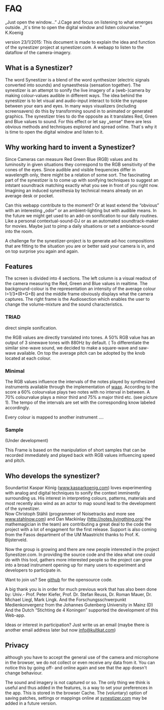 # FAQ

„Just open the window…”  J.Cage and focus on listening to what emerges outside.
„It`s time to open the digital window and listen colourwise.”  K.Koenig

version 23/1/2015: 
This document is made to explain the idea and function of the synestizer project 
at synestizer.com. A webapp to listen to the dataflow of the camera-imagery. 

## What is a Synestizer?

The word Synestizer is a blend of the word synthesizer (electric signals converted into sounds) and synaesthesia (sensation together). The synestizer is an attempt to sonify the live imagery of a (web-)camera by making colour-values audible in different ways. The idea behind the synestizer is to let visual and audio-input interact to tickle the synapse between your ears and eyes. In many ways visualizers (including screensavers) do this by transforming sound in to animated or generated graphics. The synestizer tries to do the opposite as it translates Red, Green and Blue values to sound. For this effect or let say „sense“ there are less obvious methods and techniques explored and spread online.  That`s why it is time to open the digital window and listen to it.

## Why working hard to invent a Synestizer? 

Since Cameras can measure Red Green Blue (RGB) values and its luminosity in given situations they correspond to the RGB sensitivity of the cones of the eyes. Since audible and visible frequencies differ in wavelength only, there might be a relation of some sort. The fascinating part of the synestizer is to come up with sonifying techniques to suggest an intstant soundtrack matching exactly what you see in front of you right now. Imagining an induced synesthesia by technical means already on an average desk or pocket.

Can this webapp contribute to the moment? Or at least extend the “obvious” with an interesting „odor” 
or an ambient-lighting but with audible means. In the future we might get used to an add-on sonification to our daily routines. Like a personal contextual-sound-DJ or as an automated soundtrack-maker for movies. Maybe just to pimp a  daily situations or set a ambiance-sound into the room.

A challenge for the synestizer-project is to generate ad-hoc compositions that are fitting to the situation you are or better said your camera is in, and on top surprise you again and again. 

## Features

The screen is divided into 4 sections. The left column is a visual readout of the camera measuring the Red, Green and Blue values in realtime. The background-colour is the representation an intensity of the average colour I=1/3*(R+G+B)  and the middle frame obviously displays what the camera captures. The right frame is the Audiosection which enables the user to change the volume-mixture and the sound characteristics. 

### TRIAD

direct simple sonification.

the RGB values are directly translated into tones. A 50% RGB value has an output of 3 sinewave tones with 880Hz by default. (
To differentiate the similar sine-wave sound, we decided to make a square-wave and saw-wave available. On top the average pitch can be adopted by the knob located at each colour.

### Minimal 

The RGB values influence the intervals of the notes played by synthesized instruments available through the implementation of [waax](https://github.com/hoch/waax).
According to the score a 60% colourvalue plays two notes with no interval in between. A 70%  colourvalue plays a minor third and 75% a major third etc. (see picture 1). The tempo of the intervals are set with the corresponding know labeled accordingly. 

Every colour is mapped to another instrument ....

### Sample

(Under development)

This Frame is based on the manipulation of short samples that can be recorded immediately and played back with RGB values influencing speed and pitch.

## Who develops the synestizer?

Soundartist Kaspar König (www.kasparkoenig.com) loves experimenting with analog and digital techniques to sonify the context imminently surrounding us. His interest in interpreting colours, patterns, materials and most recently also wind as an actor to map sound lead to the development of the synestizer.  
Now Christoph Stähli (programmer of Noisetracks and more see www.stahlnow.com) and Dan Mackinlay (http://notes.livingthing.org/  the mathemagician in the team) are contributing a great deal to the code the project with a lot of engagment for the first release. Support is also coming from the Fasos department of the  UM Maastricht thanks to Prof. K. Bijsterveld. 

Now the group is growing and there are new people interested in the project Synestizer.com. In providing the source code and the idea what one could do with this tool, gathers more interested people so the project can grow into a broad instrument opening up for many users to experiment and developers to participate in. 

Want to join us?
See [github](https://github.com/synestize/synestizer) for the opensource code.

A big thank you is in order for much previous work that has also been done by: Univ.- Prof. Peter Kiefer, Prof. Dr. Stefan Reuss, Dr. Roman Mauer, Dr. Michael Liegl, Mark Lingk. And the Forschungsschwerpunkt Medienkonvergenz from the Johannes Gutenberg University in Mainz (D) 
And the Dutch “Stichting de 4 Koningen” supported the development of this Web-app.

Ideas or interest in participation? Just write us an email (maybe there is another email address later  but now info@kultkat.com)


## Privacy

although you have to accept the general use of the camera and microphone in the browser, we do not collect or even receive any data from it. You can notice this by going off- and online again and see that the app doesn't change behaviour.

The sound and imagery is not captured or so. The only thing we think is useful and thus added in the features, is a way to set your preferences in the app. This is stored in the browser Cache. 
The (voluntary) option of saving patches, settings or mappings online at [synestizer.com](http://synestizer.com) may be added in a future version.


